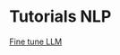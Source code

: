 # Tutorials NLP

[Fine tune LLM](https://pub.towardsai.net/training-a-large-language-model-to-give-non-legal-advice-b9f6d7d11016)
